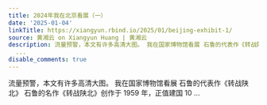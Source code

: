 ```yaml
---
title: 2024年我在北京看展（一）
date: '2025-01-04'
linkTitle: https://xiangyun.rbind.io/2025/01/beijing-exhibit-1/
source: 黄湘云 on Xiangyun Huang | 黄湘云
description: 流量预警，本文有许多高清大图。 我在国家博物馆看展 石鲁的代表作《转战陕北》 石鲁的名作《转战陕北》创作于 1959 年，正值建国 10
  ...
disable_comments: true
---
```

流量预警，本文有许多高清大图。 我在国家博物馆看展 石鲁的代表作《转战陕北》 石鲁的名作《转战陕北》创作于 1959 年，正值建国 10 ...